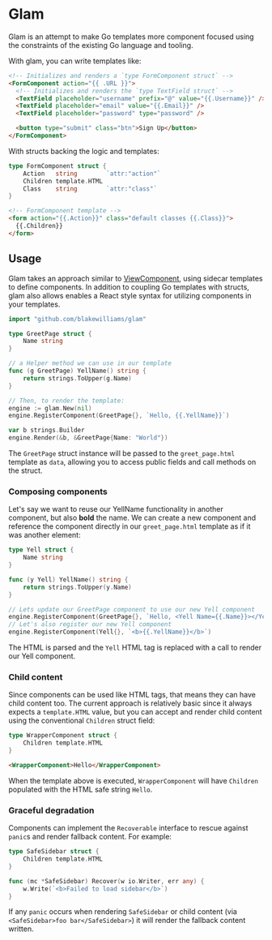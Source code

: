 # Glam

Glam is an attempt to make Go templates more component focused using the constraints of the existing Go language and tooling.

With glam, you can write templates like:

```html
<!-- Initializes and renders a `type FormComponent struct` -->
<FormComponent action="{{ .URL }}">
  <!-- Initializes and renders the `type TextField struct` -->
  <TextField placeholder="username" prefix="@" value="{{.Username}}" />
  <TextField placeholder="email" value="{{.Email}}" />
  <TextField placeholder="password" type="password" />

  <button type="submit" class="btn">Sign Up</button>
</FormComponent>
```

With structs backing the logic and templates:

```go
type FormComponent struct {
	Action   string        `attr:"action"`
	Children template.HTML
	Class    string        `attr:"class"`
}
```

```html
<!-- FormComponent template -->
<form action="{{.Action}}" class="default classes {{.Class}}">
  {{.Children}}
</form>
```

## Usage

Glam takes an approach similar to [ViewComponent](https://viewcomponent.org/), using sidecar templates to define components. In addition to coupling Go templates with structs, glam also allows enables a React style syntax for utilizing components in your templates.

```go
import "github.com/blakewilliams/glam"

type GreetPage struct {
	Name string
}

// a Helper method we can use in our template
func (g GreetPage) YellName() string {
	return strings.ToUpper(g.Name)
}

// Then, to render the template:
engine := glam.New(nil)
engine.RegisterComponent(GreetPage{}, `Hello, {{.YellName}}`)

var b strings.Builder
engine.Render(&b, &GreetPage{Name: "World"})
```

The `GreetPage` struct instance will be passed to the `greet_page.html` template as `data`, allowing you to access public fields and call methods on the struct.

### Composing components

Let's say we want to reuse our YellName functionality in another component, but also **bold** the name. We can create a new component and reference the component directly in our `greet_page.html` template as if it was another element:

```go
type Yell struct {
	Name string
}

func (y Yell) YellName() string {
	return strings.ToUpper(y.Name)
}

// Lets update our GreetPage component to use our new Yell component
engine.RegisterComponent(GreetPage{}, `Hello, <Yell Name={{.Name}}></Yell>`)
// Let's also register our new Yell component
engine.RegisterComponent(Yell{}, `<b>{{.YellName}}</b>`)
```

The HTML is parsed and the `Yell` HTML tag is replaced with a call to render our Yell component.

### Child content

Since components can be used like HTML tags, that means they can have child content too. The current approach is relatively basic since it always expects a `template.HTML` value, but you can accept and render child content using the conventional `Children` struct field:

```go
type WrapperComponent struct {
	Children template.HTML
}
```

```html
<WrapperComponent>Hello</WrapperComponent>
```

When the template above is executed, `WrapperComponent` will have `Children` populated with the HTML safe string `Hello`.

### Graceful degradation

Components can implement the `Recoverable` interface to rescue against `panic`s and render fallback content. For example:

```go
type SafeSidebar struct {
	Children template.HTML
}

func (mc *SafeSidebar) Recover(w io.Writer, err any) {
	w.Write(`<b>Failed to load sidebar</b>`)
}
```

If any `panic` occurs when rendering `SafeSidebar` or child content (via `<SafeSidebar>foo bar</SafeSidebar>`) it will render the fallback content written.
